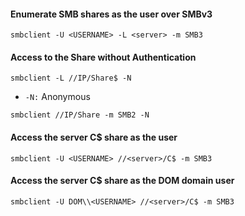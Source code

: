 #### Enumerate SMB shares as the user over SMBv3
```
smbclient -U <USERNAME> -L <server> -m SMB3
```

#### Access to the Share without Authentication
```
smbclient -L //IP/Share$ -N
```
- `-N:` Anonymous

```
smbclient //IP/Share -m SMB2 -N
```
#### Access the server C$ share as the user
```
smbclient -U <USERNAME> //<server>/C$ -m SMB3
```

#### Access the server C$ share as the DOM domain user
```
smbclient -U DOM\\<USERNAME> //<server>/C$ -m SMB3
```


